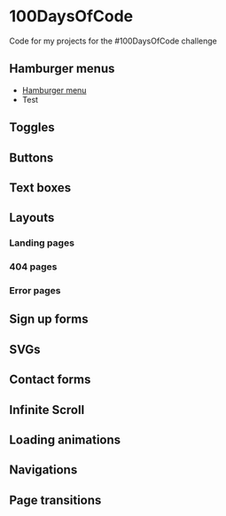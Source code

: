 # 100DaysOfCode
Code for my projects for the #100DaysOfCode challenge

## Hamburger menus

- [Hamburger menu](https://github.com/kentaroau/100DaysOfCode/tree/master/HamburgerOne)
- Test
## Toggles

## Buttons

## Text boxes

## Layouts

### Landing pages

### 404 pages

### Error pages

## Sign up forms

## SVGs

## Contact forms

## Infinite Scroll

## Loading animations

## Navigations

## Page transitions